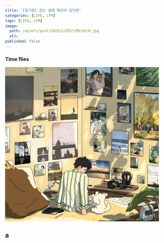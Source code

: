 ```yaml
---
title: '[일기장] 걷는 길에 확신이 있다면'
categories: [LIFE, LFM]
tags: [LIFE, LFM]
image:
  path: /assets/post/2025/LIFE/LFM/56/0.jpg
  alt: 
published: false
---
```


### Time flies




<img src='assets/post/2025/LIFE/LFM/56/0.jpg' width=1200 alt=''>

a
---


